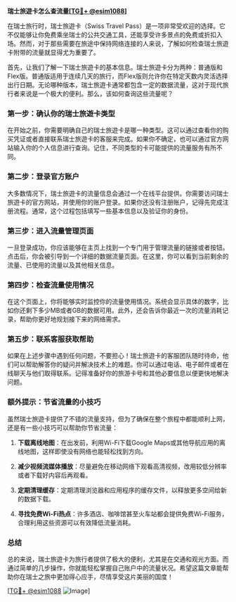 **瑞士旅遊卡怎么查流量[[TG💪+ @esim1088](https://t.me/s/esim1088)]**

在瑞士旅行时，瑞士旅遊卡（Swiss Travel Pass）是一项非常受欢迎的选择。它不仅能够让你免费乘坐瑞士的公共交通工具，还能享受许多景点的免费或折扣入场。然而，对于那些需要在旅途中保持网络连接的人来说，了解如何检查瑞士旅遊卡附带的流量就显得尤为重要了。

首先，让我们了解一下瑞士旅遊卡的基本信息。瑞士旅遊卡分为两种：普通版和Flex版。普通版适用于连续几天的旅行，而Flex版则允许你在特定天数内灵活选择出行日期。无论哪种版本，瑞士旅遊卡通常都包含一定的数据流量，这对于现代旅行者来说是一个极大的便利。那么，该如何查询这些流量呢？

### **第一步：确认你的瑞士旅遊卡类型**

在开始之前，你需要明确自己的瑞士旅遊卡是哪一种类型。这可以通过查看你的购买凭证或者直接联系瑞士旅遊卡的客服来完成。如果你不确定，也可以通过官方网站输入你的个人信息进行查询。记住，不同类型的卡可能提供的流量服务有所不同。

### **第二步：登录官方账户**

大多数情况下，瑞士旅遊卡的流量信息会通过一个在线平台提供。你需要访问瑞士旅遊卡的官方网站，并使用你的账户登录。如果你还没有注册账户，记得先完成注册流程。通常，这个过程包括填写一些基本信息以及验证你的身份。

### **第三步：进入流量管理页面**

一旦登录成功，你应该能够在主页上找到一个专门用于管理流量的链接或者按钮。点击后，你会被引导到一个详细的数据流量页面。在这里，你可以看到当前剩余的流量、已使用的流量以及其他相关信息。

### **第四步：检查流量使用情况**

在这个页面上，你将能够实时监控你的流量使用情况。系统会显示具体的数字，比如你还剩下多少MB或者GB的数据可用。此外，还会告诉你最近一次的流量消耗记录，帮助你更好地规划接下来的网络需求。

### **第五步：联系客服获取帮助**

如果在上述步骤中遇到任何问题，不要担心！瑞士旅遊卡的客服团队随时待命，他们可以帮助解答你的疑问并解决技术上的难题。你可以通过电话、电子邮件或者在线聊天与他们取得联系。记得准备好你的旅游卡号和其他必要信息以便更快地解决问题。

### **额外提示：节省流量的小技巧**

虽然瑞士旅遊卡提供了不错的流量支持，但为了确保在整个旅程中都能顺利上网，还是有一些小技巧可以帮助你节省流量：

1. **下载离线地图**：在出发前，利用Wi-Fi下载Google Maps或其他导航应用的离线地图，这样即使没有网络也能轻松找到方向。
   
2. **减少视频流媒体播放**：尽量避免在移动网络下观看高清视频，改用较低分辨率或者下载好内容后再观看。
   
3. **定期清理缓存**：定期清理浏览器和应用程序的缓存文件，以释放更多空间给新的数据下载。

4. **寻找免费Wi-Fi热点**：许多酒店、咖啡馆甚至火车站都会提供免费Wi-Fi服务，合理利用这些资源可以有效降低流量消耗。

### **总结**

总的来说，瑞士旅遊卡为旅行者提供了极大的便利，尤其是在交通和观光方面。而通过简单的几步操作，你就能轻松掌握自己账户中的流量状况。希望这篇文章能帮助你在瑞士之旅中更加得心应手，尽情享受这片美丽的国度！

[[TG💪+ @esim1088](https://t.me/s/esim1088) ![Image](https://i.postimg.cc/4NQfJmqS/Snipaste-2025-05-13-00-14-12.png)]